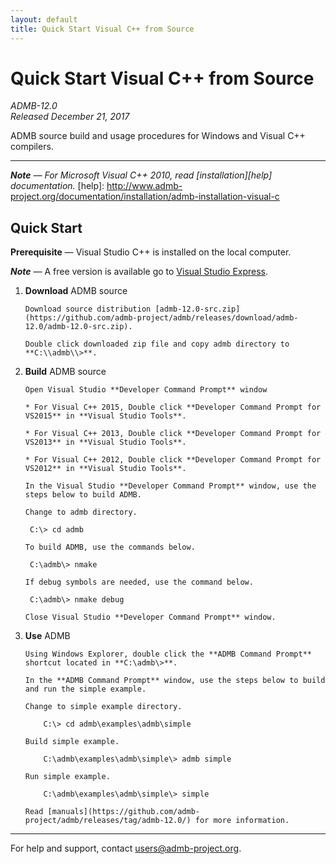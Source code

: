 ```yaml
---
layout: default
title: Quick Start Visual C++ from Source
---
```


Quick Start Visual C++ from Source
==================================

*ADMB-12.0*  
*Released December 21, 2017*  

ADMB source build and usage procedures for Windows and Visual C++ compilers.

---

_**Note** &mdash; For Microsoft Visual C++ 2010, read [installation][help] documentation._
[help]: http://www.admb-project.org/documentation/installation/admb-installation-visual-c

Quick Start
-----------

**Prerequisite** &mdash; Visual Studio C++ is installed on the local computer.

_**Note**_ &mdash; A free version is available go to [Visual Studio Express](http://www.visualstudio.com/downloads/download-visual-studio-vs#d-express-windows-desktop).

1. **Download** ADMB source

       Download source distribution [admb-12.0-src.zip](https://github.com/admb-project/admb/releases/download/admb-12.0/admb-12.0-src.zip).

       Double click downloaded zip file and copy admb directory to **C:\\admb\\>**.

2. **Build** ADMB source

       Open Visual Studio **Developer Command Prompt** window

       * For Visual C++ 2015, Double click **Developer Command Prompt for VS2015** in **Visual Studio Tools**.

       * For Visual C++ 2013, Double click **Developer Command Prompt for VS2013** in **Visual Studio Tools**.

       * For Visual C++ 2012, Double click **Developer Command Prompt for VS2012** in **Visual Studio Tools**.

       In the Visual Studio **Developer Command Prompt** window, use the steps below to build ADMB.

       Change to admb directory.

	    C:\> cd admb

       To build ADMB, use the commands below.

	    C:\admb\> nmake

       If debug symbols are needed, use the command below.

	    C:\admb\> nmake debug

       Close Visual Studio **Developer Command Prompt** window.

3. **Use** ADMB

       Using Windows Explorer, double click the **ADMB Command Prompt** shortcut located in **C:\admb\>**.

       In the **ADMB Command Prompt** window, use the steps below to build and run the simple example.
 
       Change to simple example directory.       

           C:\> cd admb\examples\admb\simple

       Build simple example.

           C:\admb\examples\admb\simple\> admb simple

       Run simple example.

           C:\admb\examples\admb\simple\> simple

       Read [manuals](https://github.com/admb-project/admb/releases/tag/admb-12.0/) for more information.

---
For help and support, contact <users@admb-project.org>.
